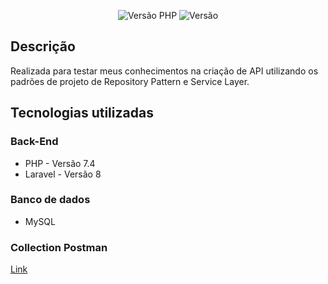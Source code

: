 <p align="center">
<img src="https://img.shields.io/badge/PHP-7.4-8892BF.svg" alt="Versão PHP">
<img src="https://img.shields.io/badge/Laravel-8-ff2d20.svg" alt="Versão">
</p>

## Descrição

Realizada para testar meus conhecimentos na criação de API utilizando os padrões de projeto de Repository Pattern e Service Layer.

## Tecnologias utilizadas

### Back-End
-  PHP - Versão 7.4
-  Laravel - Versão 8

### Banco de dados

-  MySQL

### Collection Postman

<a href="https://www.getpostman.com/collections/64fd4897a851e9bc0206">Link</a>
